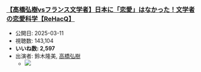 ### [【高橋弘樹vsフランス文学者】日本に「恋愛」はなかった！文学者の恋愛科学【ReHacQ】](https://www.youtube.com/watch?v=yuUh98QHKPo)
-   公開日: 2025-03-11
-   視聴数: 143,104
-   **いいね数: 2,597**
-   出演者: 鈴木隆美, [高橋弘樹](/rehacq_fan/people/高橋弘樹 "wikilink")
    - [![](https://img.youtube.com/vi/yuUh98QHKPo/hqdefault.jpg)](https://www.youtube.com/watch?v=yuUh98QHKPo)
